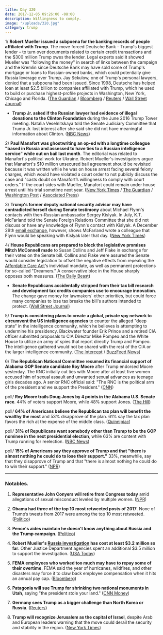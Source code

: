 ```yaml
---
title: Day 320
date: 2017-12-05 09:26:00 -08:00
description: Willingness to comply.
image: "/uploads/320.jpg"
category: trump
---
```


1/ **Robert Mueller issued a subpoena for the banking records of people affiliated with Trump**. The move forced Deutsche Bank – Trump's biggest lender – to turn over documents related to certain credit transactions and the $300 million Trump owes the lender. Legal experts said it showed Mueller was "following the money" in search of links between the campaign and the Kremlin since Deutsche Bank may have sold some of Trump's mortgage or loans to Russian-owned banks, which could potentially give Russia leverage over Trump. Jay Sekulow, one of Trump's personal lawyers, denied that a subpoena had been issued. Since 1998, Deutsche has helped loan at least $2.5 billion to companies affiliated with Trump, which he used to build or purchase highest-profile projects in Washington, New York, Chicago and Florida. ([The Guardian](https://www.theguardian.com/us-news/2017/dec/05/donald-trump-bank-records-handed-over-robert-mueller) / [Bloomberg](https://www.bloomberg.com/news/articles/2017-12-05/deutsche-bank-is-said-to-have-received-subpoena-on-client-trump) / [Reuters](https://www.reuters.com/article/us-usa-trump-deutsche-bank/deutsche-bank-gets-subpoena-from-mueller-on-trump-accounts-source-idUSKBN1DZ0XN) / [Wall Street Journal](https://www.wsj.com/articles/trumps-deutsche-bank-records-subpoenaed-by-mueller-1512480154))

* **Trump Jr. asked if the Russian lawyer had evidence of illegal donations to the Clinton Foundation** during the June 2016 Trump Tower meeting. Natalia Veselnitskaya told the Senate Judiciary Committee that Trump Jr. lost interest after she said she did not have meaningful information about Clinton. ([NBC News](https://www.nbcnews.com/news/us-news/donald-trump-jr-asked-russian-lawyer-info-clinton-foundation-n826711))

2/ **Paul Manafort was ghostwriting an op-ed with a longtime colleague "based in Russia and assessed to have ties to a Russian intelligence service" while out on bail last month**. The editorial was related to Manafort's political work for Ukraine. Robert Mueller's investigators argue that Manafort's $10 million unsecured bail agreement should be revisited because it was written while he was on house arrest facing several felony charges, which would have violated a court order to not publicly discuss the case and "casts doubt on Manafort’s willingness to comply with court orders." If the court sides with Mueller, Manafort could remain under house arrest until his trial sometime next year. ([New York Times](https://www.nytimes.com/2017/12/04/us/politics/manafort-russia-special-counsel-investigation.html) / [The Guardian](https://www.theguardian.com/us-news/2017/dec/04/paul-manafort-russia-op-ed-ukraine-bail-deal-trump) / [Washington Post](https://www.washingtonpost.com/politics/prosecutors-say-longtime-manafort-colleague-has-ties-to-russian-intelligence/2017/12/04/201ae098-d93e-11e7-b1a8-62589434a581_story.html) / [Associated Press](https://www.apnews.com/9af2acda6bcf4c1289a10adf9ba38329))

3/ **Trump's former deputy national security advisor may have contradicted herself during Senate testimony** about Michael Flynn's contacts with then-Russian ambassador Sergey Kislyak. In July, K.T. McFarland told the Senate Foreign Relations Committee that she did not discuss or have any knowledge of Flynn's contact with Kislyak. A December 29th [email exchange](https://www.nytimes.com/2017/12/02/us/russia-mcfarland-flynn-trump-emails.html), however, shows McFarland wrote a colleague that Flynn would be speaking with Kislyak later that day.  ([New York Times](https://www.nytimes.com/2017/12/04/us/politics/kt-mcfarland-flynn-russia-emails-congressional-testimony.html))

4/ **House Republicans are prepared to block the legislative promises Mitch McConnell made** to Susan Collins and Jeff Flake in exchange for their votes on the Senate bill. Collins and Flake were assured the Senate would consider legislation to offset the negative effects from repealing the <a href="{{ site.url }}{{ site.baseurl }}/trump-health-care/">Affordable Care Act</a>'s individual mandate, as well as permanent protections for so-called "Dreamers." A conservative bloc in the House sharply opposes both measures. ([The Daily Beast](https://www.thedailybeast.com/house-republicans-already-shooting-down-tax-bills-promises))

* **Senate Republicans accidentally stripped from their tax bill research and development tax credits companies use to encourage innovation**. The change gave money for lawmakers' other priorities, but could force many companies to lose tax breaks the bill's authors intended to protect. ([Wall Street Journal](https://www.wsj.com/articles/passage-of-senate-tax-bill-puts-r-d-tax-credit-in-doubt-1512328243))

5/ **Trump is considering plans to create a global, private spy network to circumvent the US intelligence agencies** to counter the alleged "deep state" in the intelligence community, which he believes is attempting to undermine his presidency. Blackwater founder Erik Prince and a retired CIA officer submitted proposals to CIA Director Mike Pompeo and the White House to utilize an army of spies that report directly Trump and Pompeo. The intelligence gathered would not be shared with the rest of the CIA or the larger intelligence community. ([The Intercept](https://theintercept.com/2017/12/04/trump-white-house-weighing-plans-for-private-spies-to-counter-deep-state-enemies/) / [BuzzFeed News](https://www.buzzfeed.com/aramroston/trump-administration-mulls-private-rendition))

6/ **The Republican National Committee resumed its financial support of Alabama GOP Senate candidate Roy Moore** after Trump endorsed Moore yesterday. The RNC initially cut ties with Moore after at least five women accused him of sexual assault and unwanted sexual advances as teenage girls decades ago. A senior RNC official said: "The RNC is the political arm of the president and we support the President." ([CNN](https://www.cnn.com/2017/12/04/politics/rnc-roy-moore-alabama/index.html))

poll/ **Roy Moore trails Doug Jones by 4 points in the Alabama U.S. Senate race**. 44% of voters support Moore, while 48% support Jones. ([The Hill](http://thehill.com/homenews/campaign/363336-alabama-poll-jones-leads-moore-by-4-points))

poll/ **64% of Americans believe the Republican tax plan will benefit the wealthy the most** and 53% disapprove of the plan. 61% say the tax plan favors the rich at the expense of the middle class. ([Quinnipiac](https://poll.qu.edu/national/release-detail?ReleaseID=2504))

poll/ **31% of Republicans want somebody other than Trump to be the GOP nominee in the next presidential election**, while 63% are content with Trump running for reelection. ([NBC News](https://www.nbcnews.com/politics/first-read/poll-31-republicans-want-different-presidential-nominee-2020-n826346))

poll/ **15% of Americans say they approve of Trump and that "there is almost nothing he could do to lose their support."** 33%, meanwhile, say that they disapprove of Trump and that "there is almost nothing he could do to win their support." ([NPR](https://www.npr.org/2017/12/05/568412380/poll-trumps-opposition-firmer-than-his-support))

---

### Notables.

1. **Representative John Conyers will retire from Congress today** amid allegations of sexual misconduct leveled by multiple women. ([NPR](https://www.npr.org/2017/12/05/567160325/conyers-resigning-amid-sexual-harassment-allegations))

2. **Obama had three of the top 10 most retweeted posts of 2017**. None of Trump’s tweets from 2017 were among the top 10 most retweeted. ([Politico](https://www.politico.com/story/2017/12/05/twitter-top-10-2017-trump-obama-280945))

3. **Pence's aides maintain he doesn't know anything about Russia and the Trump campaign**. ([Politico](https://www.politico.com/story/2017/12/04/pence-russia-probe-flynn-mueller-278785))

4. **Robert Mueller's <a href="{{ site.baseurl }}/trump-russia-investigation/">Russia investigation</a> has cost at least $3.2 million so far**. Other Justice Department agencies spent an additional $3.5 million to support the investigation. ([USA Today](https://www.usatoday.com/story/news/politics/2017/12/05/robert-muellers-russia-investigation-has-cost-taxpayers-least-3-2-million-so-far/922886001/))

5. **FEMA employees who worked too much may have to repay some of their overtime**. FEMA said the year of hurricanes, wildfires, and other disasters may force it to claw back employee compensation when it hits an annual pay cap. ([Bloomberg](https://www.bloomberg.com/news/articles/2017-12-05/fema-tells-staffers-they-might-get-billed-for-working-too-much))

6. **Patagonia will sue Trump for shrinking two national monuments in Utah**, saying "the president stole your land." ([CNN Money](http://money.cnn.com/2017/12/05/news/patagonia-trump-national-monuments-utah/index.html))

7. **Germany sees Trump as a bigger challenge than North Korea or Russia**. ([Reuters](https://www.reuters.com/article/us-usa-germany-survey/germans-see-trump-as-bigger-problem-than-north-korea-or-russia-idUSKBN1DZ0GY))

8. **Trump will recognize Jerusalem as the capital of Israel**, despite Arab and European leaders warning that the move could derail the security and stability in the region. ([New York Times](https://www.nytimes.com/2017/12/05/world/middleeast/american-embassy-israel-trump-move.html))